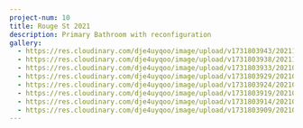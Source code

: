 ```yaml
---
project-num: 10
title: Rouge St 2021
description: Primary Bathroom with reconfiguration
gallery:
  - https://res.cloudinary.com/dje4uyqoo/image/upload/v1731803943/20211001_155621_muru0s.jpg
  - https://res.cloudinary.com/dje4uyqoo/image/upload/v1731803938/20211001_155558_it7v83.jpg
  - https://res.cloudinary.com/dje4uyqoo/image/upload/v1731803933/20210923_105354_rqynnc.jpg
  - https://res.cloudinary.com/dje4uyqoo/image/upload/v1731803929/20210923_105317_belwn6.jpg
  - https://res.cloudinary.com/dje4uyqoo/image/upload/v1731803924/20210923_105245_d4jebf.jpg
  - https://res.cloudinary.com/dje4uyqoo/image/upload/v1731803919/20210923_105213_vrsfjj.jpg
  - https://res.cloudinary.com/dje4uyqoo/image/upload/v1731803914/20210923_105139_r99wpk.jpg
  - https://res.cloudinary.com/dje4uyqoo/image/upload/v1731803909/20210923_105034_lepjqg.jpg
---
```

